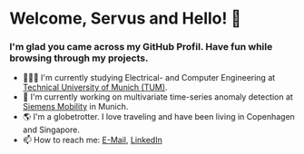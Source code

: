 # Welcome, Servus and Hello! 👋 
### I'm glad you came across my GitHub Profil. Have fun while browsing through my projects. 

- 👨🏻‍💻 I'm currently studying Electrical- and Computer Engineering at [Technical University of Munich (TUM)](https://www.tum.de/en/).
- 💼 I'm currently working on multivariate time-series anomaly detection at [Siemens Mobility](https://www.mobility.siemens.com/) in Munich.
- 🌎 I'm a globetrotter. I love traveling and have been living in Copenhagen and Singapore.
- 📫 How to reach me: [E-Mail](mailto:hannes.kiechle@gmail.com), [LinkedIn](https://www.linkedin.com/in/johannes-kiechle-9b3142178/)

<!--
**hannesk95/hannesk95** is a ✨ _special_ ✨ repository because its `README.md` (this file) appears on your GitHub profile.

Here are some ideas to get you started:
👨🏻‍💻
- 🔭 I’m currently working on ...
- 🌱 I’m currently learning ...
- 👯 I’m looking to collaborate on ...
- 🤔 I’m looking for help with ...
- 💬 Ask me about ...
- 📫 How to reach me: ...
- 😄 Pronouns: ...
- ⚡ Fun fact: ...
-->
